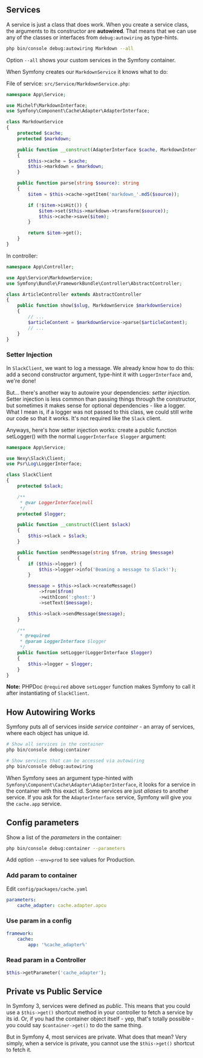 ## Services

A service is just a class that does work. When you create a service class, the arguments to its constructor are **autowired**. 
That means that we can use any of the classes or interfaces from `debug:autowiring` as type-hints. 

```bash
php bin/console debug:autowiring Markdown --all
```

Option `--all` shows your custom services in the Symfony container.

When Symfony creates our `MarkdownService` it knows what to do:

File of service: `src/Service/MarkdownService.php`:

```php
namespace App\Service;

use Michelf\MarkdownInterface;
use Symfony\Component\Cache\Adapter\AdapterInterface;

class MarkdownService
{
    protected $cache;
    protected $markdown;

    public function __construct(AdapterInterface $cache, MarkdownInterface $markdown)
    {
        $this->cache = $cache;
        $this->markdown = $markdown;
    }

    public function parse(string $source): string
    {
        $item = $this->cache->getItem('markdown_'.md5($source));

        if (!$item->isHit()) {
            $item->set($this->markdown->transform($source));
            $this->cache->save($item);
        }

        return $item->get();
    }
}
```

In controller:

```php
namespace App\Controller;

use App\Service\MarkdownService;
use Symfony\Bundle\FrameworkBundle\Controller\AbstractController;

class ArticleController extends AbstractController
{
    public function show($slug, MarkdownService $markdownService)
    {
        // ...
        $articleContent = $markdownService->parse($articleContent);
        // ...
    }
}
```

### Setter Injection

In `SlackClient`, we want to log a message. We already know how to do this: 
add a second constructor argument, type-hint it with `LoggerInterface` and, we're done!

But... there's another way to autowire your dependencies: *setter injection*. 
Setter injection is less common than passing things through the constructor, but sometimes it makes sense for optional dependencies - like a logger. 
What I mean is, if a logger was not passed to this class, we could still write our code so that it works. 
It's not required like the `Slack` client.

Anyways, here's how setter injection works: create a public function setLogger() with the normal `LoggerInterface $logger` argument:

```php
namespace App\Service;

use Nexy\Slack\Client;
use Psr\Log\LoggerInterface;

class SlackClient
{
    protected $slack;

    /**
     * @var LoggerInterface|null
     */
    protected $logger;

    public function __construct(Client $slack)
    {
        $this->slack = $slack;
    }

    public function sendMessage(string $from, string $message)
    {
        if ($this->logger) {
            $this->logger->info('Beaming a message to Slack!');
        }

        $message = $this->slack->createMessage()
            ->from($from)
            ->withIcon(':ghost:')
            ->setText($message);

        $this->slack->sendMessage($message);
    }

    /**
     * @required
     * @param LoggerInterface $logger
     */
    public function setLogger(LoggerInterface $logger)
    {
        $this->logger = $logger;
    }
}
```

**Note:** PHPDoc `@required` above `setLogger` function makes Symfony to call it after instantiating of `SlackClient`. 

## How Autowiring Works

Symfony puts all of services inside *service container* - an array of services, where each object has unique id.

```bash
# Show all services in the container
php bin/console debug:container

# Show services that can be accessed via autowiring
php bin/console debug:autowiring
```

When Symfony sees an argument type-hinted with `Symfony\Component\Cache\Adapter\AdapterInterface`, it looks for a service in the container with this exact id.
Some services are just *aliases* to another service. 
If you ask for the `AdapterInterface` service, Symfony will give you the `cache.app` service.

## Config parameters

Show a list of the *parameters* in the container:

```bash
php bin/console debug:container --parameters
```

Add option `--env=prod` to see values for Production.

### Add param to container

Edit `config/packages/cache.yaml`

```yaml
parameters:
    cache_adapter: cache.adapter.apcu
```

### Use param in a config

```yaml
framework:
    cache:
        app: '%cache_adapter%'
```

### Read param in a Controller

```php
$this->getParameter('cache_adapter');
```

## Private vs Public Service

In Symfony 3, services were defined as *public*. 
This means that you could use a `$this->get()` shortcut method in your controller to fetch a service by its id. 
Or, if you had the container object itself - yep, that's totally possible - 
you could say `$container->get()` to do the same thing.

But in Symfony 4, most services are private. What does that mean? 
Very simply, when a service is private, you cannot use the `$this->get()` shortcut to fetch it.
